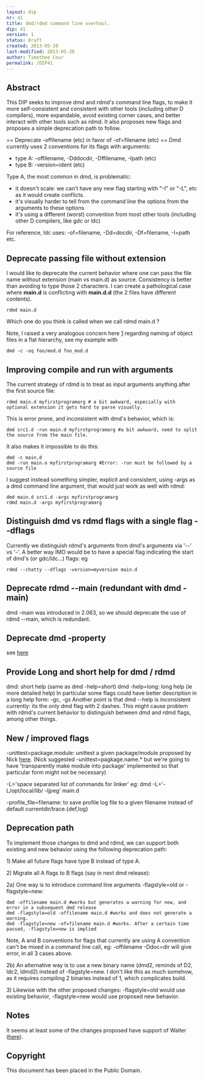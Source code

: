 ```yaml
---
layout: dip
nr: 41
title: dmd/rdmd command line overhaul.
dip: 41
version: 1
status: Draft
created: 2013-05-20
last-modified: 2013-05-20
author: Timothee Cour
permalink: /DIP41
---
```


Abstract
--------

This DIP seeks to improve dmd and rdmd's command line flags, to make it
more self-consistent and consistent with other tools (including other D
compilers), more expandable, avoid existing corner cases, and better
interact with other tools such as rdmd. It also proposes new flags and
proposes a simple deprecation path to follow.

== Deprecate -offilename (etc) in favor of -of=filename (etc) == Dmd
currently uses 2 conventions for its flags with arguments:

-   type A: -offilename, -Dddocdir, -Dffilename, -Ipath (etc)
-   type B: -version=ident (etc)

Type A, the most common in dmd, is problematic:

-   it doesn't scale: we can't have any new flag starting with "-I" or
    "-L", etc as it would create conflicts.
-   it's visually harder to tell from the command line the options from
    the arguments to these options
-   it's using a different (worst) convention from most other tools
    (including other D compilers, like gdc or ldc)

For reference, ldc uses: -of=filename, -Dd=docdir, -Df=filename, -I=path
etc.

Deprecate passing file without extension
----------------------------------------

I would like to deprecate the current behavior where one can pass the
file name without extension (main vs main.d) as source. Consistency is
better than avoiding to type those 2 characters. I can create a
pathological case where **main.d** is conflicting with **main.d.d** (the
2 files have different contents).

``` {.bash}
rdmd main.d
```

Which one do you think is called when we call rdmd main.d ?

Note, I raised a very analogous concern here
[1](https://github.com/D-Programming-Language/dmd/pull/1871#issuecomment-16101987)
regarding naming of object files in a flat hierarchy, see my example
with

``` {.bash}
dmd -c -oq foo/mod.d foo_mod.d
```

Improving compile and run with arguments
----------------------------------------

The current strategy of rdmd is to treat as input arguments anything
after the first source file:

``` {.bash}
rdmd main.d myfirstprogramarg # a bit awkward, especially with optional extension it gets hard to parse visually.
```

This is error prone, and inconsistent with dmd's behavior, which is:

``` {.bash}
dmd src1.d -run main.d myfirstprogramarg #a bit awkward, need to split the source from the main file.
```

It also makes it impossible to do this:

``` {.bash}
dmd -c main.d 
dmd -run main.o myfirstprogramarg #Error: -run must be followed by a source file
```

I suggest instead something simpler, explicit and consistent, using
-args as a dmd command line argument, that would just work as well with
rdmd:

``` {.bash}
dmd main.d src1.d -args myfirstprogramarg
rdmd main.d -args myfirstprogramarg
```

Distinguish dmd vs rdmd flags with a single flag --dflags
---------------------------------------------------------

Currently we distinguish rdmd's arguments from dmd's arguments via '--'
vs '-'. A better way IMO would be to have a special flag indicating the
start of dmd's (or gdc/ldc...) flags: eg

``` {.bash}
rdmd --chatty --dflags -version=myversion main.d
```

Deprecate rdmd --main (redundant with dmd -main)
------------------------------------------------

dmd -main was introduced in 2.063, so we should deprecate the use of
rdmd --main, which is redundant.

Deprecate dmd -property
-----------------------

see [here](https://github.com/D-Programming-Language/druntime/pull/491)

Provide Long and short help for dmd / rdmd
------------------------------------------

dmd: short help (same as dmd -help=short) dmd -help=long: long help (ie
more detailed help) In particular some flags could have better
description in a long help form: -gc, -gs Another point is that dmd
--help is inconsistent currently: its the only dmd flag with 2 dashes.
This might cause problem with rdmd's current behavior to distinguish
between dmd and rdmd flags, among other things.

New / improved flags
--------------------

-unittest=package.module: unittest a given package/module proposed by
Nick
[here](http://forum.dlang.org/post/20130520215251.00000882@unknown).
(Nick suggested -unittest=pagkage.name.\* but we're going to have
'transparently make module into package' implemented so that particular
form might not be necessary)

-L='space separated list of commands for linker' eg: dmd
-L='-L/opt/local/lib/ -ljpeg' main.d

-profile\_file=filename: to save profile log file to a given filename
instead of default currentdir/trace.{def,log}

Deprecation path
----------------

To implement those changes to dmd and rdmd, we can support both existing
and new behavior using the following deprecation path:

1\) Make all future flags have type B instead of type A.

2\) Migrate all A flags to B flags (say in next dmd release):

2a) One way is to introduce command line arguments -flagstyle=old or
-flagstyle=new:

``` {.bash}
dmd -offilename main.d #works but generates a warning for now, and error in a subsequent dmd release
dmd -flagstyle=old -offilename main.d #works and does not generate a warning.
dmd -flagstyle=new -of=filename main.d #works. After a certain time passed, -flagstyle=new is implied
```

Note, A and B conventions for flags that currently are using A
convention can't be mixed in a command line call, eg: -offilename
-Ddoc=dir will give error, in all 3 cases above.

2b) An alternative way is to use a new binary name (dmd2, reminds of D2,
ldc2, ldmd2) instead of -flagstyle=new. I don't like this as much
somehow, as it requires compiling 2 binaries instead of 1, which
complicates build.

3\) Likewise with the other proposed changes: -flagstyle=old would use
existing behavior, -flagstyle=new would use proposed new behavior.

Notes
-----

It seems at least some of the changes proposed have support of Walter
([here](http://forum.dlang.org/post/kk4ejt$1pnq$1@digitalmars.com)).

Copyright
---------

This document has been placed in the Public Domain.
